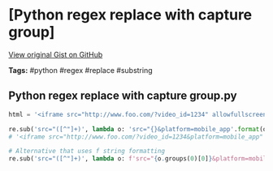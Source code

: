 # [Python regex replace with capture group] 

[View original Gist on GitHub](https://gist.github.com/Integralist/05247b9a12bad8a93c84c74e4784b8a7)

**Tags:** #python #regex #replace #substring

## Python regex replace with capture group.py

```python
html = '<iframe src="http://www.foo.com/?video_id=1234" allowfullscreen>'

re.sub('src="([^"]+)', lambda o: 'src="{}&platform=mobile_app'.format(o.groups(0)[0]), html)
# '<iframe src="http://www.foo.com/?video_id=1234&platform=mobile_app" allowfullscreen>'

# Alternative that uses f string formatting
re.sub('src="([^"]+)', lambda o: f'src="{o.groups(0)[0]}&platform=mobile_app', html)
```


